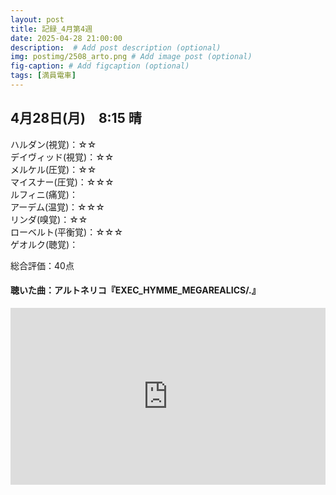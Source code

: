 ```yaml
---
layout: post
title: 記録_4月第4週
date: 2025-04-28 21:00:00
description:  # Add post description (optional)
img: postimg/2508_arto.png # Add image post (optional)
fig-caption: # Add figcaption (optional)
tags: [満員電車]
---
```


## 4月28日(月)　8:15 晴

ハルダン(視覚)：☆☆ <br>
デイヴィッド(視覚)：☆☆ <br>
メルケル(圧覚)：☆☆ <br>
マイスナー(圧覚)：☆☆☆ <br>
ルフィニ(痛覚)： <br>
アーデム(温覚)：☆☆☆ <br>
リンダ(嗅覚)：☆☆ <br>
ローベルト(平衡覚)：☆☆☆ <br>
ゲオルク(聴覚)： <br>

総合評価：40点

#### 聴いた曲：アルトネリコ『EXEC_HYMME_MEGAREALICS/.』
<div style="position: relative; padding-bottom: 56.25%; height: 0; overflow: hidden;">
  <iframe src="https://www.youtube.com/embed/FOfva6F5kYY" style="position: absolute; top: 0; left: 0; width: 100%; height: 100%;"
          frameborder="0" allowfullscreen>
  </iframe>
</div>
